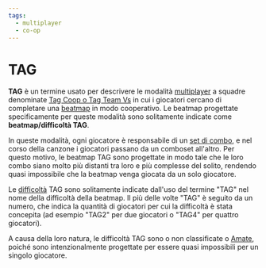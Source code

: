 ```yaml
---
tags:
  - multiplayer
  - co-op
---
```


# TAG

**TAG** è un termine usato per descrivere le modalità [multiplayer](/wiki/Client/Interface/Multiplayer) a squadre denominate [Tag Coop o Tag Team Vs](/wiki/Client/Interface/Multiplayer#tag-co-op-/-tag-team-vs) in cui i giocatori cercano di completare una [beatmap](/wiki/Beatmap) in modo cooperativo. Le beatmap progettate specificamente per queste modalità sono solitamente indicate come **beatmap/difficoltà TAG**.

In queste modalità, ogni giocatore è responsabile di un [set di combo](/wiki/Beatmapping/Combo), e nel corso della canzone i giocatori passano da un comboset all'altro. Per questo motivo, le beatmap TAG sono progettate in modo tale che le loro combo siano molto più distanti tra loro e più complesse del solito, rendendo quasi impossibile che la beatmap venga giocata da un solo giocatore.

Le [difficoltà](/wiki/Beatmap/Difficulty) TAG sono solitamente indicate dall'uso del termine "TAG" nel nome della difficoltà della beatmap. Il più delle volte "TAG" è seguito da un numero, che indica la quantità di giocatori per cui la difficoltà è stata concepita (ad esempio "TAG2" per due giocatori o "TAG4" per quattro giocatori).

A causa della loro natura, le difficoltà TAG sono o non classificate o [Amate](/wiki/Beatmap/Category#loved), poiché sono intenzionalmente progettate per essere quasi impossibili per un singolo giocatore.
